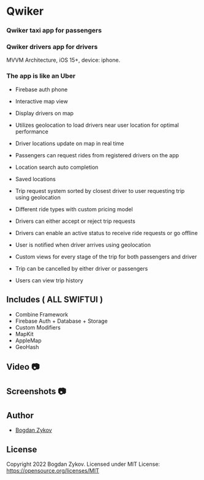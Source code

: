 # Qwiker


### Qwiker taxi app for passengers
### Qwiker drivers app for drivers

MVVM Architecture, iOS 15+, device: iphone.

### The app is like an Uber

 - Firebase auth phone 
 - Interactive map view 
 - Display drivers on map
 - Utilizes geolocation to load drivers near user location for optimal performance 
 - Driver locations update on map in real time

 - Passengers can request rides from registered drivers on the app
 - Location search auto completion 
 - Saved locations 
 - Trip request system sorted by closest driver to user requesting trip using geolocation
 - Different ride types with custom pricing model 
 - Drivers can either accept or reject trip requests 
 - Drivers can enable an active status to receive ride requests or go offline
 
 - User is notified when driver arrives using geolocation 
 - Custom views for every stage of the trip for both passengers and driver 
 - Trip can be cancelled by either driver or passengers 
 - Users can view trip history 

## Includes ( ALL SWIFTUI )
- Combine Framework
- Firebase Auth + Database + Storage
- Custom Modifiers
- MapKit
- AppleMap 
- GeoHash

## Video 📷


## Screenshots 📷



## Author
* [Bogdan Zykov](https://github.com/BogdanZyk)

## License

 Copyright 2022 Bogdan Zykov.
 Licensed under MIT License: https://opensource.org/licenses/MIT
